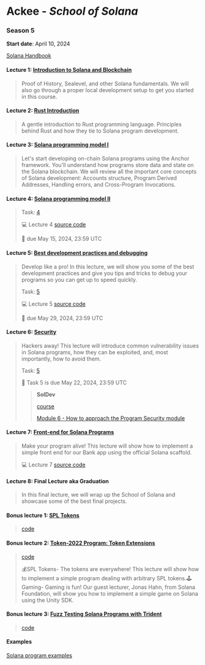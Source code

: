# Ackee - *School of Solana*

### Season 5
**Start date**: April 10, 2024

[Solana Handbook](./handbook/solana-handbook.pdf)

#### Lecture 1: [Introduction to Solana and Blockchain](https://youtu.be/okqyfP_h_54)
> Proof of History, Sealevel, and other Solana fundamentals. We will also go through a proper local development setup to get you started in this course.

#### Lecture 2: [Rust Introduction](https://youtu.be/PXf9iT2GJYU)
> A gentle introduction to Rust programming language. Principles behind Rust and how they tie to Solana program development.

#### Lecture 3: [Solana programming model I](https://www.youtube.com/watch?v=Plp4y27LNWs)
> Let's start developing on-chain Solana programs using the Anchor framework. You'll understand how programs store data and state on the Solana blockchain. We will review all the important core concepts of Solana development: Accounts structure, Program Derived Addresses, Handling errors, and Cross-Program Invocations.


#### Lecture 4: [Solana programming model II](https://youtu.be/Cai1Orc1NuI)
> Task: [4](https://classroom.github.com/a/iEi2MHNR)
>
> 💻 Lecture 4 [source code](https://github.com/Ackee-Blockchain/wsos-bank)
> 
> 📆 due May 15, 2024, 23:59 UTC

#### Lecture 5: [Best development practices and debugging](https://www.youtube.com/watch?v=rL1fqxUnqOQ)
> Develop like a pro! In this lecture, we will show you some of the best development practices and give you tips and tricks to debug your programs so you can get up to speed quickly.
>
> Task: [5](https://github.com/School-of-Solana/solana-program-aquental)
>
> 💻 Lecture 5 [source code](https://github.com/Ackee-Blockchain/sos-debugging-lecture)
>
> 📆 due May 29, 2024, 23:59 UTC

#### Lecture 6: [Security](https://www.youtube.com/watch?v=Qkf9QwSfHAM)
> Hackers away! This lecture will introduce common vulnerability issues in Solana programs, how they can be exploited, and, most importantly, how to avoid them.
> 
> Task: [5](https://github.com/School-of-Solana/task5-aquental)
>
> 📆 Task 5 is due May 22, 2024, 23:59 UTC
>
> > **SolDev**
> > 
> > [course](https://www.soldev.app/course)
> >
> > [Module 6 - How to approach the Program Security module](https://www.soldev.app/course/security-intro)

#### Lecture 7: [Front-end for Solana Programs](https://www.youtube.com/watch?v=EOyTLYxEtZQ)
> Make your program alive! This lecture will show how to implement a simple front end for our Bank app using the official Solana scaffold.
>
> 💻 Lecture 7 [source code](https://github.com/Ackee-Blockchain/school-of-solana/tree/master/7.lesson)

#### Lecture 8: Final Lecture aka Graduation
> In this final lecture, we will wrap up the School of Solana and showcase some of the best final projects.

#### Bonus lecture 1: [SPL Tokens](https://youtu.be/iwa8SPuAjIk)
> [code](https://github.com/Ackee-Blockchain/school-of-solana/tree/master/Bonus-SPL-Token/escrow-example)
> 

#### Bonus lecture 2: [Token-2022 Program: Token Extensions](https://youtu.be/Wg86rRA06Hw)
> [code](https://github.com/Ackee-Blockchain/sos-bonus-lecture-escrow)
> 
> 💰SPL Tokens- The tokens are everywhere! This lecture will show how to implement a simple program dealing with arbitrary SPL tokens.🕹️Gaming- Gaming is fun! Our guest lecturer, Jonas Hahn, from Solana Foundation, will show you how to implement a simple game on Solana using the Unity SDK.

#### Bonus lecture 3: [Fuzz Testing Solana Programs with Trident](https://youtu.be/5Lq8iEbMFbs)
> [code](https://github.com/Ackee-Blockchain/sos-trident)


#### Examples

[Solana program examples](https://github.com/solana-developers/program-examples)
